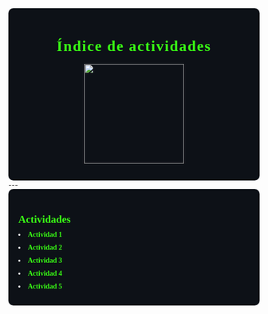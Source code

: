 <div style="background-color:#0d1117; color:white; padding:20px; border-radius:10px;"> 

<h1 align="center"> <span style="color:#39FF14; font-weight: 900; font-family:Consolas; font-size:30px; letter-spacing: 2px;">Índice de actividades</span></h1>

 <p align="center"> <img src="../imgs/Indice.png" width="200" /><br>
  </p>
  </div>
   ---
  <div style="background-color:#0d1117; color:white; padding:20px; border-radius:10px; font-family:Consolas;"> <h2 style="color:#39FF14; font-weight:900; margin-bottom:10px;">Actividades</h2> 
  
  <ul style="list-style-position: inside; padding-left: 0; margin: 0;"> 
  <li style="margin-bottom:10px;"> 
  <a href="https://adrian-623.github.io/PortafolioA/Ing_Mecatronica/Introducci%C3%B3n_a_la_mecatr%C3%B3nica/Actividades/Actividad_1/" style="color:#39FF14; text-decoration:none; font-weight:900;"> Actividad 1 </a> </li> <li style="margin-bottom:10px;"> <a href="https://adrian-623.github.io/PortafolioA/Ing_Mecatronica/Introducci%C3%B3n_a_la_mecatr%C3%B3nica/Actividades/Actividad_2/" style="color:#39FF14; text-decoration:none; font-weight:900;"> Actividad 2 </a> </li> <li style="margin-bottom:10px;"> <a href="https://adrian-623.github.io/PortafolioA/Ing_Mecatronica/Introducci%C3%B3n_a_la_mecatr%C3%B3nica/Actividades/Actividad_3/" style="color:#39FF14; text-decoration:none; font-weight:900;"> Actividad 3 </a> </li> <li style="margin-bottom:10px;"> <a href="https://adrian-623.github.io/PortafolioA/Ing_Mecatronica/Introducci%C3%B3n_a_la_mecatr%C3%B3nica/Actividades/Actividad_4/" style="color:#39FF14; text-decoration:none; font-weight:900;"> Actividad 4 </a> </li> <li style="margin-bottom:10px;"> <a href="https://adrian-623.github.io/PortafolioA/Ing_Mecatronica/Introducci%C3%B3n_a_la_mecatr%C3%B3nica/Actividades/Actividad_5/" style="color:#39FF14; text-decoration:none; font-weight:900;"> Actividad 5 </a> </li> </ul> </div>

  <script>
    // Hover efecto para los links
    const links = document.querySelectorAll('a');
    links.forEach(link => {
      link.addEventListener('mouseover', () => link.style.color = '#00FFCC');
      link.addEventListener('mouseout', () => link.style.color = '#39FF14');
    });
  </script>
</div>
